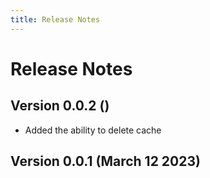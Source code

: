 ```yaml
---
title: Release Notes
---
```


# Release Notes

## Version 0.0.2 ()

- Added the ability to delete cache 

## Version 0.0.1 (March 12 2023)